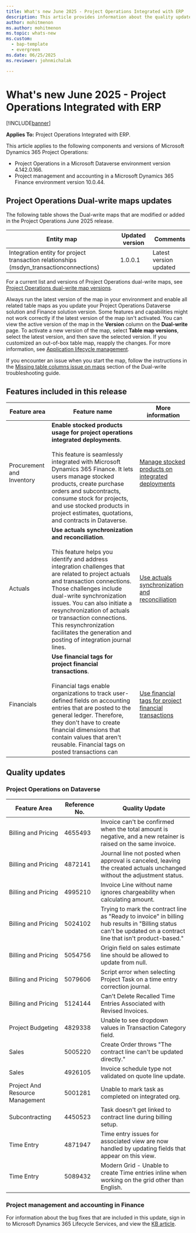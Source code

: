```yaml
---
title: What's new June 2025 - Project Operations Integrated with ERP
description: This article provides information about the quality updates that are available in the June 2025 release of Microsoft Dynamics 365 Project Operations Integrated with ERP.
author: mohitmenon
ms.author: mohitmenon
ms.topic: whats-new
ms.custom: 
  - bap-template
  - evergreen
ms.date: 06/25/2025
ms.reviewer: johnmichalak

---
```


# What's new June 2025 - Project Operations Integrated with ERP

[!INCLUDE[banner](../includes/banner.md)]

**Applies To:**  Project Operations Integrated with ERP.

This article applies to the following components and versions of Microsoft Dynamics 365 Project Operations:

- Project Operations in a Microsoft Dataverse environment version 4.142.0.166.
- Project management and accounting in a Microsoft Dynamics 365 Finance environment version 10.0.44.

## Project Operations Dual-write maps updates

The following table shows the Dual-write maps that are modified or added in the Project Operations June 2025 release.

| **Entity map** | **Updated version** | **Comments** |
| --- | --- | --- |
| Integration entity for project transaction relationships (msdyn_transactionconnections) | 1.0.0.1 | Latest version updated  |

For a current list and versions of Project Operations dual-write maps, see [Project Operations dual-write map versions](../environment/resource-dual-write-maps.md).

Always run the latest version of the map in your environment and enable all related table maps as you update your Project Operations Dataverse solution and Finance solution version. Some features and capabilities might not work correctly if the latest version of the map isn't activated. You can view the active version of the map in the **Version** column on the **Dual-write** page. To activate a new version of the map, select **Table map versions**, select the latest version, and then save the selected version. If you customized an out-of-box table map, reapply the changes. For more information, see [Application lifecycle management](/dynamics365/fin-ops-core/dev-itpro/data-entities/dual-write/app-lifecycle-management).

If you encounter an issue when you start the map, follow the instructions in the [Missing table columns issue on maps](/dynamics365/fin-ops-core/dev-itpro/data-entities/dual-write/dual-write-troubleshooting-finops-upgrades#missing-table-columns-issue-on-maps) section of the Dual-write troubleshooting guide.

## Features included in this release

| **Feature area** | **Feature name** | **More information** |
| --- | --- | --- |
| Procurement and Inventory |**Enable stocked products usage for project operations integrated deployments**. <br><br> This feature is seamlessly integrated with Microsoft Dynamics 365 Finance. It lets users manage stocked products, create purchase orders and subcontracts, consume stock for projects, and use stocked products in project estimates, quotations, and contracts in Dataverse.| [Manage stocked products on integrated deployments](../procurement/enable-stocked-products-integrated.md) |
| Actuals |**Use actuals synchronization and reconciliation**. <br><br> This feature helps you identify and address integration challenges that are related to project actuals and transaction connections. Those challenges include dual-write synchronization issues. You can also initiate a resynchronization of actuals or transaction connections. This resynchronization facilitates the generation and posting of integration journal lines.| [Use actuals synchronization and reconciliation](../troubleshooting/project-operations-integration/manage-actuals-reconciliation.md) |
| Financials |**Use financial tags for project financial transactions**. <br><br> Financial tags enable organizations to track user-defined fields on accounting entries that are posted to the general ledger. Therefore, they don't have to create financial dimensions that contain values that aren't reusable. Financial tags on posted transactions can| [Use financial tags for project financial transactions](../project-accounting/financial-tags-for-project-financial-transactions.md) |

## Quality updates

### Project Operations on Dataverse

| **Feature Area** | **Reference No.** | **Quality Update** |
| --- | --- | --- |
|Billing and Pricing| 4655493| Invoice can't be confirmed when the total amount is negative, and a new retainer is raised on the same invoice. |
|Billing and Pricing| 4872141| Journal line not posted when approval is canceled, leaving the created actuals unchanged without the adjustment status. |
|Billing and Pricing| 4995210| Invoice Line without name ignores chargeability when calculating amount. |
|Billing and Pricing| 5024102| Trying to mark the contract line as "Ready to invoice" in billing hub results in "Billing status can't be updated on a contract line that isn't product-based."|
|Billing and Pricing| 5054756| Origin field on sales estimate line should be allowed to update from null. |
|Billing and Pricing| 5079606| Script error when selecting Project Task on a time entry correction journal. |
|Billing and Pricing| 5124144| Can't Delete Recalled Time Entries Associated with Revised Invoices. |
|Project Budgeting| 4829338| Unable to see dropdown values in Transaction Category field. |
|Sales|	5005220| Create Order throws "The contract line can't be updated directly."|
|Sales|	4926105| Invoice schedule type not validated on quote line update. |
|Project And Resource Management| 5001281| Unable to mark task as completed on integrated org. |
|Subcontracting| 4450523| Task doesn't get linked to contract line during billing setup. |
|Time Entry| 4871947| Time entry issues for associated view are now handled by updating fields that appear on this view. |
|Time Entry| 5089432| Modern Grid - Unable to create Time entries inline when working on the grid other than English. |

### Project management and accounting in Finance

For information about the bug fixes that are included in this update, sign in to Microsoft Dynamics 365 Lifecycle Services, and view the [KB article](https://fix.lcs.dynamics.com/Issue/Details?kb=0&bugId=1028749&dbType=3&qc=ce23ba904cf7dc2e2233a5d951b6a5974c350ed77aded0cd55f33a94a7cd6d84).

